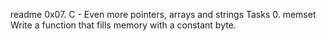 readme
0x07. C - Even more pointers, arrays and strings
Tasks
0. memset
	Write a function that fills memory with a constant byte.
